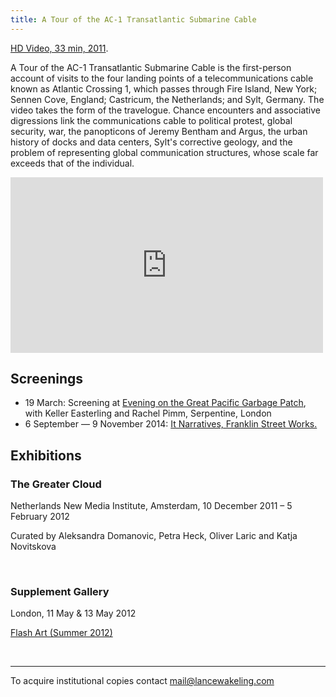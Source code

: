```yaml
---
title: A Tour of the AC-1 Transatlantic Submarine Cable
---
```


<a href="https://vimeo.com/65776201">HD Video, 33 min, 2011</a>.

A Tour of the AC-1 Transatlantic Submarine Cable is the first-person account of visits to the four landing points of a telecommunications cable known as Atlantic Crossing 1, which passes through Fire Island, New York; Sennen Cove, England; Castricum, the Netherlands; and Sylt, Germany. The video takes the form of the travelogue. Chance encounters and associative digressions link the communications cable to political protest, global security, war, the panopticons of Jeremy Bentham and Argus, the urban history of docks and data centers, Sylt's corrective geology, and the problem of representing global communication structures, whose scale far exceeds that of the individual.

<div class="js-video vimeo widescreen"><iframe src="https://player.vimeo.com/video/65776201?title=0&byline=0&portrait=0" width="500" height="281" frameborder="0" webkitallowfullscreen mozallowfullscreen allowfullscreen></iframe></div>

## Screenings

- 19 March: Screening at <a href="http://www.serpentinegalleries.org/exhibitions-events/evening-great-pacific-garbage-patch">Evening on the Great Pacific Garbage Patch</a>, with Keller Easterling and Rachel Pimm, Serpentine, London  
- 6 September &mdash; 9 November 2014: <a href="http://www.franklinstreetworks.org/it-narratives-the-movement-of-objects-as-information/">It Narratives, Franklin Street Works.</a>

## Exhibitions

### The Greater Cloud 

Netherlands New Media Institute, Amsterdam, 10 December 2011 &ndash; 5 February 2012

Curated by Aleksandra Domanovic, Petra Heck, Oliver Laric and Katja Novitskova

<img src="{{assets}}/images/greater-cloud_DSC1558.jpg" alt="" />

<img src="{{assets}}/images/greater-cloud_DSC1415.jpg" alt="" />

<img src="{{assets}}/images/ac1_DSC1455.jpg" alt="" />

### Supplement Gallery

London, 11 May & 13 May 2012

<a href="http://lancewakeling.com/sites/default/files/documents/flash-wakeling.pdf">Flash Art (Summer 2012)</a>

<img src="{{assets}}/images/5.jpg" alt="" />

<img src="{{assets}}/images/6.jpg" alt="" />


---

To acquire institutional copies contact [mail@lancewakeling.com](mailto:mail@lancewakeling.com)